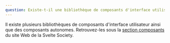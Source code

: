 ```yaml
---
question: Existe-t-il une bibliothèque de composants d'interface utilisateur ?
---
```


Il existe plusieurs bibliothèques de composants d'interface utilisateur ainsi que des composants autonomes. Retrouvez-les sous la [section composants](https://sveltesociety.dev/components) du site Web de la Svelte Society.
